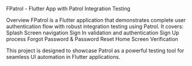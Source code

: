 FPatrol - Flutter App with Patrol Integration Testing

Overview
FPatrol is a Flutter application that demonstrates complete user authentication flow with robust integration testing using Patrol. It covers:
Splash Screen navigation
Sign In validation and authentication
Sign Up process
Forgot Password & Password Reset
Home Screen Verification

This project is designed to showcase Patrol as a powerful testing tool for seamless UI automation in Flutter applications.

